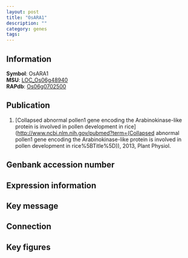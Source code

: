 ```yaml
---
layout: post
title: "OsARA1"
description: ""
category: genes
tags: 
---
```


## Information
__Symbol__: OsARA1  
__MSU__: [LOC_Os06g48940](http://rice.plantbiology.msu.edu/cgi-bin/ORF_infopage.cgi?orf=LOC_Os06g48940)  
__RAPdb__: [Os06g0702500](http://rapdb.dna.affrc.go.jp/viewer/gbrowse_details/irgsp1?name=Os06g0702500)  

## Publication
1. [Collapsed abnormal pollen1 gene encoding the Arabinokinase-like protein is involved in pollen development in rice](http://www.ncbi.nlm.nih.gov/pubmed?term=(Collapsed abnormal pollen1 gene encoding the Arabinokinase-like protein is involved in pollen development in rice%5BTitle%5D)), 2013, Plant Physiol.

## Genbank accession number

## Expression information

## Key message

## Connection

## Key figures


